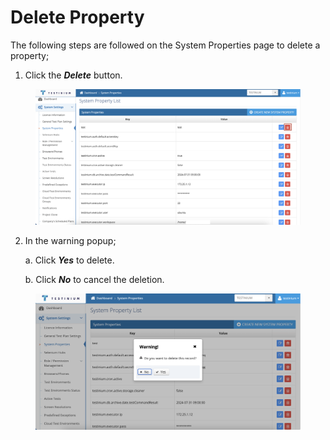 # Delete Property

The following steps are followed on the System Properties page to delete a property;

1. Click the _**Delete**_ button.

<figure><img src="../../../.gitbook/assets/System Pro delete button.png" alt=""><figcaption></figcaption></figure>

2.  In the warning popup;&#x20;

    a. Click _**Yes**_ to delete.

    b. Click _**No**_ to cancel the deletion.

<figure><img src="../../../.gitbook/assets/Screenshot 2025-02-12 at 14.36.39.png" alt=""><figcaption></figcaption></figure>
